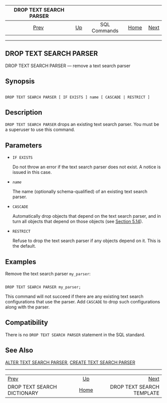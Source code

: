 <!--?xml version="1.0" encoding="UTF-8" standalone="no"?-->

|                      DROP TEXT SEARCH PARSER                     |                                        |              |                                                       |                                                              |
| :--------------------------------------------------------------: | :------------------------------------- | :----------: | ----------------------------------------------------: | -----------------------------------------------------------: |
| [Prev](sql-droptsdictionary.html "DROP TEXT SEARCH DICTIONARY")  | [Up](sql-commands.html "SQL Commands") | SQL Commands | [Home](index.html "PostgreSQL 17devel Documentation") |  [Next](sql-droptstemplate.html "DROP TEXT SEARCH TEMPLATE") |

***

[]()

## DROP TEXT SEARCH PARSER

DROP TEXT SEARCH PARSER — remove a text search parser

## Synopsis

```

DROP TEXT SEARCH PARSER [ IF EXISTS ] name [ CASCADE | RESTRICT ]
```

## Description

`DROP TEXT SEARCH PARSER` drops an existing text search parser. You must be a superuser to use this command.

## Parameters

*   `IF EXISTS`

    Do not throw an error if the text search parser does not exist. A notice is issued in this case.

*   *`name`*

    The name (optionally schema-qualified) of an existing text search parser.

*   `CASCADE`

    Automatically drop objects that depend on the text search parser, and in turn all objects that depend on those objects (see [Section 5.14](ddl-depend.html "5.14. Dependency Tracking")).

*   `RESTRICT`

    Refuse to drop the text search parser if any objects depend on it. This is the default.

## Examples

Remove the text search parser `my_parser`:

```

DROP TEXT SEARCH PARSER my_parser;
```

This command will not succeed if there are any existing text search configurations that use the parser. Add `CASCADE` to drop such configurations along with the parser.

## Compatibility

There is no `DROP TEXT SEARCH PARSER` statement in the SQL standard.

## See Also

[ALTER TEXT SEARCH PARSER](sql-altertsparser.html "ALTER TEXT SEARCH PARSER"), [CREATE TEXT SEARCH PARSER](sql-createtsparser.html "CREATE TEXT SEARCH PARSER")

***

|                                                                  |                                                       |                                                              |
| :--------------------------------------------------------------- | :---------------------------------------------------: | -----------------------------------------------------------: |
| [Prev](sql-droptsdictionary.html "DROP TEXT SEARCH DICTIONARY")  |         [Up](sql-commands.html "SQL Commands")        |  [Next](sql-droptstemplate.html "DROP TEXT SEARCH TEMPLATE") |
| DROP TEXT SEARCH DICTIONARY                                      | [Home](index.html "PostgreSQL 17devel Documentation") |                                    DROP TEXT SEARCH TEMPLATE |
